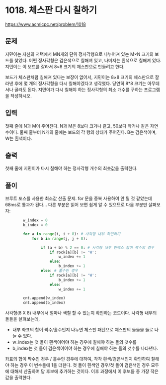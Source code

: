 # 1018. 체스판 다시 칠하기

https://www.acmicpc.net/problem/1018

## 문제

지민이는 자신의 저택에서 MN개의 단위 정사각형으로 나누어져 있는 M×N 크기의 보드를 찾았다. 어떤 정사각형은 검은색으로 칠해져 있고, 나머지는 흰색으로 칠해져 있다. 지민이는 이 보드를 잘라서 8×8 크기의 체스판으로 만들려고 한다.

보드가 체스판처럼 칠해져 있다는 보장이 없어서, 지민이는 8×8 크기의 체스판으로 잘라낸 후에 몇 개의 정사각형을 다시 칠해야겠다고 생각했다. 당연히 8*8 크기는 아무데서나 골라도 된다. 지민이가 다시 칠해야 하는 정사각형의 최소 개수를 구하는 프로그램을 작성하시오.

## 입력

첫째 줄에 N과 M이 주어진다. N과 M은 8보다 크거나 같고, 50보다 작거나 같은 자연수이다. 둘째 줄부터 N개의 줄에는 보드의 각 행의 상태가 주어진다. B는 검은색이며, W는 흰색이다.

## 출력

첫째 줄에 지민이가 다시 칠해야 하는 정사각형 개수의 최솟값을 출력한다.

## 풀이

브루트 포스를 사용한 최소값 산출 문제. for 문을 중복 사용하여 안 될 것 같았는데 68ms로 통과가 된다... 다른 부분은 읽어 보면 쉽게 알 수 있으므로 다음 부분만 살펴보자:

```python
        w_index = 0
        b_index = 0

        for a in range(i, i + 8): # 사각형 내부 확인하기
            for b in range(j, j + 8):

                if (a + b) % 2 == 0: # 사각형 내부 인덱스 합이 짝수의 경우 
                    if rock[a][b] != 'W':
                        w_index += 1
                    else:
                        b_index += 1
                else: # 홀수인 경우
                    if rock[a][b] != 'W':
                        b_index += 1
                    else:
                        w_index += 1

        cnt.append(w_index)
        cnt.append(b_index)
```

사각형(8 X 8) 내부에서 얼마나 색칠 할 수 있는지 확인하는 코드이다. 사각형 내부의 돌들을 살펴보는데,

- 내부 좌표의 합이 짝수/홀수인지 나누면 체스판 패턴으로 체스판의 돌들을 둘로 나눌 수 있다.
- w_index는 첫 돌이 흰색이어야 하는 경우에 칠해야 하는 돌의 갯수를
- b_index는 첫 돌이 검은색이어야 하는 경우에 칠해야 하는 돌의 갯수를 나타낸다.

좌표의 합이 짝수인 경우 / 홀수인 경우에 대하여, 각각 흰색/검은색인지 확인하여 칠해야 하는 경우 이 변수들에 1을 더한다. 첫 돌이 흰색인 경우/첫 돌이 검은색인 경우 모두에 대해서 산출하여 답 후보에 추가하는 것이다. 이후 과정에서 이 후보들 중 가장 작은 값을 출력한다.